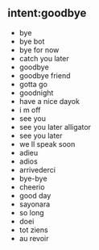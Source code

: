 ## intent:goodbye
- bye
- bye bot
- bye for now
- catch you later
- goodbye
- goodbye friend
- gotta go
- goodnight
- have a nice dayok
- i m off
- see you
- see you later alligator
- see you later
- we ll speak soon
- adieu
- adios
- arrivederci
- bye-bye
- cheerio
- good day
- sayonara
- so long
- doei
- tot ziens
- au revoir